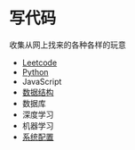 # 写代码

收集从网上找来的各种各样的玩意

* [Leetcode](leetcode.md)
* [Python](python.md)
* JavaScript
* [数据结构](dsa.md)
* 数据库
* 深度学习
* 机器学习
* [系统配置](configuration.md)
